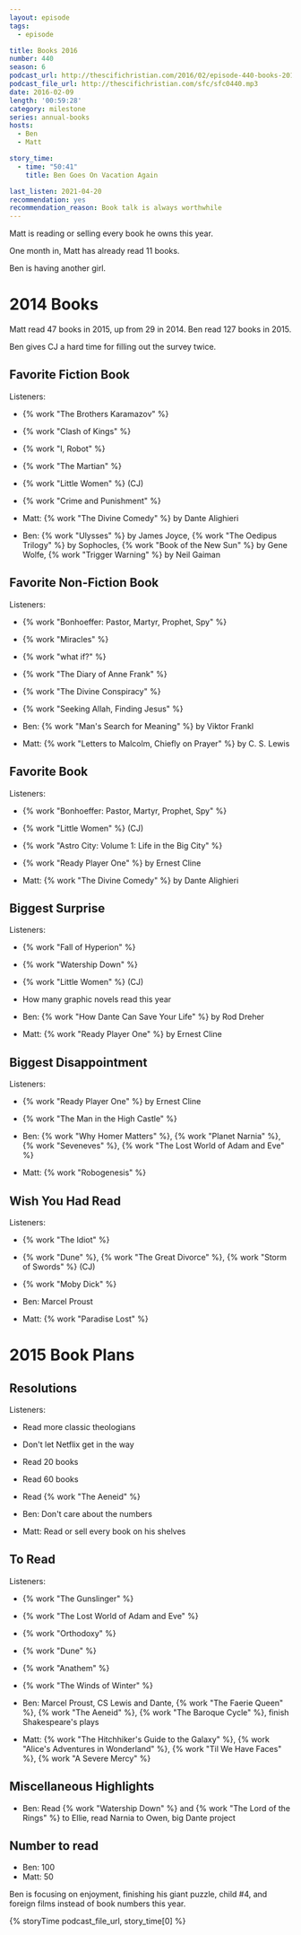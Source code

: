 ```yaml
---
layout: episode
tags:
  - episode

title: Books 2016
number: 440
season: 6
podcast_url: http://thescifichristian.com/2016/02/episode-440-books-2016/
podcast_file_url: http://thescifichristian.com/sfc/sfc0440.mp3
date: 2016-02-09
length: '00:59:28'
category: milestone
series: annual-books
hosts:
  - Ben
  - Matt

story_time:
  - time: "50:41"
    title: Ben Goes On Vacation Again

last_listen: 2021-04-20
recommendation: yes
recommendation_reason: Book talk is always worthwhile
---
```


Matt is reading or selling every book he owns this year.

One month in, Matt has already read 11 books.

Ben is having another girl.

# 2014 Books
Matt read 47 books in 2015, up from 29 in 2014. Ben read 127 books in 2015.

Ben gives CJ a hard time for filling out the survey twice.

## Favorite Fiction Book
Listeners:
- {% work "The Brothers Karamazov" %}
- {% work "Clash of Kings" %}
- {% work "I, Robot" %}
- {% work "The Martian" %}
- {% work "Little Women" %} (CJ)
- {% work "Crime and Punishment" %}

- Matt: {% work "The Divine Comedy" %} by Dante Alighieri
- Ben: {% work "Ulysses" %} by James Joyce, {% work "The Oedipus Trilogy" %} by Sophocles, {% work "Book of the New Sun" %} by Gene Wolfe, {% work "Trigger Warning" %} by Neil Gaiman

## Favorite Non-Fiction Book
Listeners:
- {% work "Bonhoeffer: Pastor, Martyr, Prophet, Spy" %}
- {% work "Miracles" %}
- {% work "what if?" %}
- {% work "The Diary of Anne Frank" %}
- {% work "The Divine Conspiracy" %}
- {% work "Seeking Allah, Finding Jesus" %}

- Ben: {% work "Man's Search for Meaning" %} by Viktor Frankl
- Matt: {% work "Letters to Malcolm, Chiefly on Prayer" %} by C. S. Lewis

## Favorite Book
Listeners:
- {% work "Bonhoeffer: Pastor, Martyr, Prophet, Spy" %}
- {% work "Little Women" %} (CJ)
- {% work "Astro City: Volume 1: Life in the Big City" %}
- {% work "Ready Player One" %} by Ernest Cline

- Matt: {% work "The Divine Comedy" %} by Dante Alighieri

## Biggest Surprise
Listeners:
- {% work "Fall of Hyperion" %}
- {% work "Watership Down" %}
- {% work "Little Women" %} (CJ)
- How many graphic novels read this year

- Ben: {% work "How Dante Can Save Your Life" %} by Rod Dreher
- Matt: {% work "Ready Player One" %} by Ernest Cline

## Biggest Disappointment
Listeners:
- {% work "Ready Player One" %} by Ernest Cline
- {% work "The Man in the High Castle" %}

- Ben: {% work "Why Homer Matters" %}, {% work "Planet Narnia" %}, {% work "Seveneves" %}, {% work "The Lost World of Adam and Eve" %}
- Matt: {% work "Robogenesis" %}

## Wish You Had Read
Listeners:
- {% work "The Idiot" %}
- {% work "Dune" %}, {% work "The Great Divorce" %}, {% work "Storm of Swords" %} (CJ)
- {% work "Moby Dick" %}

- Ben: Marcel Proust
- Matt: {% work "Paradise Lost" %}

# 2015 Book Plans
## Resolutions
Listeners:
- Read more classic theologians
- Don't let Netflix get in the way
- Read 20 books
- Read 60 books
- Read {% work "The Aeneid" %}

- Ben: Don't care about the numbers
- Matt: Read or sell every book on his shelves

## To Read
Listeners:
- {% work "The Gunslinger" %}
- {% work "The Lost World of Adam and Eve" %}
- {% work "Orthodoxy" %}
- {% work "Dune" %}
- {% work "Anathem" %}
- {% work "The Winds of Winter" %}

- Ben: Marcel Proust, CS Lewis and Dante, {% work "The Faerie Queen" %}, {% work "The Aeneid" %}, {% work "The Baroque Cycle" %}, finish Shakespeare's plays
- Matt: {% work "The Hitchhiker's Guide to the Galaxy" %}, {% work "Alice's Adventures in Wonderland" %}, {% work "Til We Have Faces" %}, {% work "A Severe Mercy" %}

## Miscellaneous Highlights
- Ben: Read {% work "Watership Down" %} and {% work "The Lord of the Rings" %} to Ellie, read Narnia to Owen, big Dante project

## Number to read
- Ben: 100
- Matt: 50

Ben is focusing on enjoyment, finishing his giant puzzle, child #4, and foreign films instead of book numbers this year.

{% storyTime podcast_file_url, story_time[0] %}